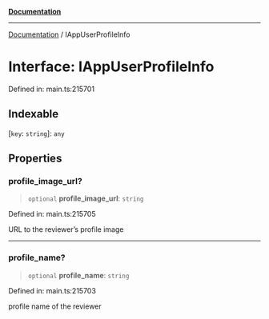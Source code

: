 [**Documentation**](../README.md)

***

[Documentation](../README.md) / IAppUserProfileInfo

# Interface: IAppUserProfileInfo

Defined in: main.ts:215701

## Indexable

\[`key`: `string`\]: `any`

## Properties

### profile\_image\_url?

> `optional` **profile\_image\_url**: `string`

Defined in: main.ts:215705

URL to the reviewer’s profile image

***

### profile\_name?

> `optional` **profile\_name**: `string`

Defined in: main.ts:215703

profile name of the reviewer

